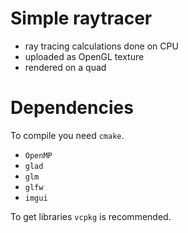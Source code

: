 # Simple raytracer
- ray tracing calculations done on CPU
- uploaded as OpenGL texture
- rendered on a quad

# Dependencies
To compile you need `cmake`.
- `OpenMP`
- `glad`
- `glm`
- `glfw`
- `imgui`

To get libraries `vcpkg` is recommended.